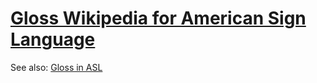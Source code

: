 # [Gloss Wikipedia for American Sign Language](https://benjaminoakes.github.io/asl.wikipedia/wiki/Main_Page)

See also: [Gloss in ASL](https://www.lifeprint.com/asl101/topics/gloss.htm)
